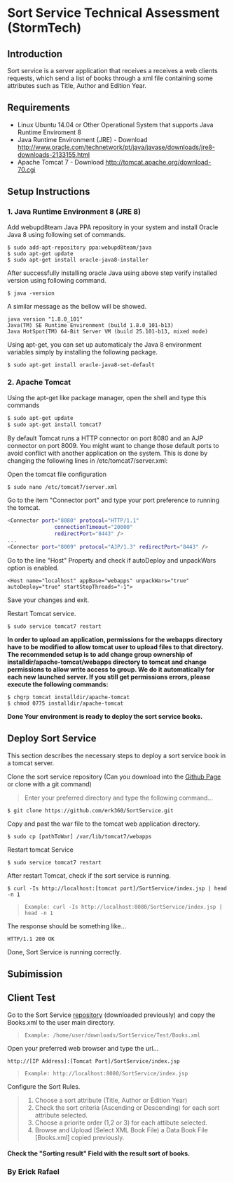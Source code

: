 # Sort Service Technical Assessment (StormTech)

## Introduction

Sort service is a server application that receives a receives a web clients requests, which send a list of books through a xml file containing some attributes such as Title, Author and Edition Year. 

## Requirements

* Linux Ubuntu 14.04 or Other Operational System that supports Java Runtime Enviroment 8
* Java Runtime Environment (JRE)  - Download http://www.oracle.com/technetwork/pt/java/javase/downloads/jre8-downloads-2133155.html
* Apache Tomcat 7 - Download http://tomcat.apache.org/download-70.cgi

## Setup Instructions

### 1. Java Runtime Environment 8 (JRE 8)

Add webupd8team Java PPA repository in your system and install Oracle Java 8 using following set of commands.

```
$ sudo add-apt-repository ppa:webupd8team/java
$ sudo apt-get update
$ sudo apt-get install oracle-java8-installer
```
After successfully installing oracle Java using above step verify installed version using following command.

```
$ java -version
```

A similar message as the bellow will be showed.

```
java version "1.8.0_101"
Java(TM) SE Runtime Environment (build 1.8.0_101-b13)
Java HotSpot(TM) 64-Bit Server VM (build 25.101-b13, mixed mode)
```

Using apt-get, you can set up automaticaly the Java 8 environment variables simply by installing the following package.

```
$ sudo apt-get install oracle-java8-set-default
```

### 2. Apache Tomcat

Using the apt-get like package manager, open the shell and type this commands

```sh
$ sudo apt-get update
$ sudo apt-get install tomcat7
```

By default Tomcat runs a HTTP connector on port 8080 and an AJP connector on port 8009. You might want to change those default ports to avoid conflict with another application on the system. This is done by changing the following lines in /etc/tomcat7/server.xml:

Open the tomcat file configuration

```sh
$ sudo nano /etc/tomcat7/server.xml
```

Go to the item "Connector port" and type your port preference to running the tomcat.

```sh
<Connector port="8080" protocol="HTTP/1.1" 
               connectionTimeout="20000" 
               redirectPort="8443" />
...
<Connector port="8009" protocol="AJP/1.3" redirectPort="8443" />
```

Go to the line "Host" Property and check if autoDeploy and unpackWars option is enabled.

```
<Host name="localhost" appBase="webapps" unpackWars="true" autoDeploy="true" startStopThreads="-1">
```


Save your changes and exit.

Restart Tomcat service.

```
$ sudo service tomcat7 restart
```

**In order to upload an application, permissions for the webapps directory have to be modified to allow tomcat user to upload files to that directory. The recommended setup is to add change group ownership of installdir/apache-tomcat/webapps directory to tomcat and change permissions to allow write access to group. We do it automatically for each new launched server. If you still get permissions errors, please execute the following commands:**

```
$ chgrp tomcat installdir/apache-tomcat
$ chmod 0775 installdir/apache-tomcat
```

**Done Your environment is ready to deploy the sort service books.**

## Deploy Sort Service

This section describes the necessary steps to deploy a sort service book in a tomcat server.

Clone the sort service repository (Can you download into the [Github Page] or clone with a git command)

> Enter your preferred directory and type the following command...

```
$ git clone https://github.com/erk360/SortService.git

```

Copy and past the war file to the tomcat web application directory.

```
$ sudo cp [pathToWar] /var/lib/tomcat7/webapps
```

Restart tomcat Service

```
$ sudo service tomcat7 restart
```

After restart Tomcat, check if the sort service is running.

```
$ curl -Is http://localhost:[tomcat port]/SortService/index.jsp | head -n 1
```

>`Example: curl -Is http://localhost:8080/SortService/index.jsp | head -n 1`

The response should be something like...

```
HTTP/1.1 200 OK
```

Done, Sort Service is running correctly.

## **Subimission**

## Client Test

Go to the Sort Service [repository] (downloaded previously) and copy the Books.xml to the user main directory.

>`Example: /home/user/downloads/SortService/Test/Books.xml`

Open your preferred web browser and type the url...

```
http://[IP Address]:[Tomcat Port]/SortService/index.jsp
```

>`Example: http://localhost:8080/SortService/index.jsp`


Configure the Sort Rules.


> 1. Choose a sort attribute (Title, Author or Edition Year)
> 2. Check the sort criteria (Ascending or Descending) for each sort attribute selected.
> 3. Choose a priorite order (1,2 or 3) for each attibute selected.
> 4. Browse and Upload (Select XML Book File) a Data Book File [Books.xml] copied previously.

#### Check the "Sorting result" Field with the result sort of books.

### By Erick Rafael
 
[//]: # (Links References used in the body MarkDown)
[Github Page]: <https://github.com/erk360/SortService>
[repository]: <https://github.com/erk360/SortService>

